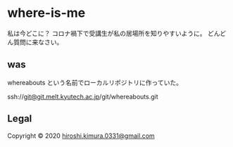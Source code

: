 # where-is-me

私は今どこに？
コロナ禍下で受講生が私の居場所を知りやすいように。
どんどん質問に来なさい。

## was

whereabouts という名前でローカルリポジトリに作っていた。

ssh://git@git.melt.kyutech.ac.jp/git/whereabouts.git

## Legal

Copyright © 2020 hiroshi.kimura.0331@gmail.com


